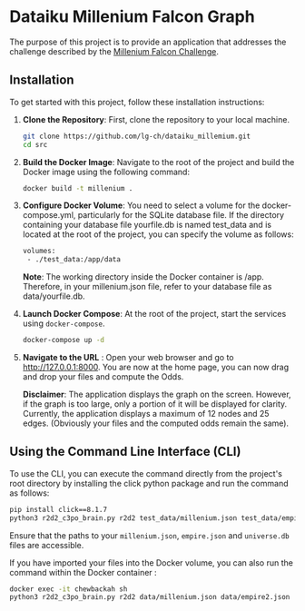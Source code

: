# Dataiku Millenium Falcon Graph

The purpose of this project is to provide an application that addresses the challenge described by the [Millenium Falcon Challenge](https://github.com/dataiku/millenium-falcon-challenge).

## Installation

To get started with this project, follow these installation instructions:

1. **Clone the Repository**: First, clone the repository to your local machine.

   ```bash
   git clone https://github.com/lg-ch/dataiku_millemium.git
   cd src
   ```

2. **Build the Docker Image**: Navigate to the root of the project and build the Docker image using the following command:

   ```bash
   docker build -t millenium .
   ```

3. **Configure Docker Volume**: You need to select a volume for the docker-compose.yml, particularly for the SQLite database file. 
   If the directory containing your database file yourfile.db is named test_data and is located at the root of the project,
   you can specify the volume as follows:

   ```bash
   volumes:
    - ./test_data:/app/data
   ```
   
   **Note**: The working directory inside the Docker container is /app. Therefore, in your millenium.json file, refer to your database file as data/yourfile.db.

4. **Launch Docker Compose**: At the root of the project, start the services using `docker-compose`.

   ```bash
   docker-compose up -d
   ```
5. **Navigate to the URL** : Open your web browser and go to http://127.0.0.1:8000. You are now at the home page, you can now drag and drop your files and compute the Odds.
   
   **Disclaimer**: The application displays the graph on the screen. However, if the graph is too large, only a portion of it will be displayed for clarity.
   Currently, the application displays a maximum of 12 nodes and 25 edges. (Obviously your files and the computed odds remain the same).

## Using the Command Line Interface (CLI)

To use the CLI, you can execute the command directly from the project's root directory by installing the click python package and run the command as follows:

```bash
pip install click==8.1.7
python3 r2d2_c3po_brain.py r2d2 test_data/millenium.json test_data/empire2.json
```

Ensure that the paths to your `millenium.json`, `empire.json` and `universe.db` files are accessible. 

If you have imported your files into the Docker volume, you can also run the command within the Docker container :

```bash
docker exec -it chewbackah sh
python3 r2d2_c3po_brain.py r2d2 data/millenium.json data/empire2.json
```


   

   
